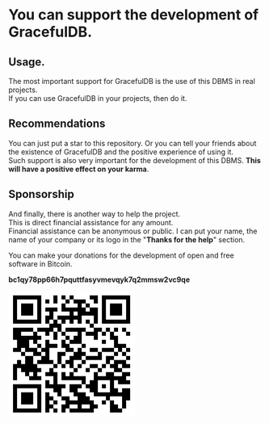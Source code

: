 # You can support the development of GracefulDB.


## Usage.
The most important support for GracefulDB is the use of this DBMS in real projects.  
If you can use GracefulDB in your projects, then do it.  


## Recommendations
You can just put a star to this repository. Or you can tell your friends about the existence of GracefulDB and the positive experience of using it.  
Such support is also very important for the development of this DBMS. **This will have a positive effect on your karma**.  


## Sponsorship
And finally, there is another way to help the project.  
This is direct financial assistance for any amount.  
Financial assistance can be anonymous or public. I can put your name, the name of your company or its logo in the "**Thanks for the help**" section.  

You can make your donations for the development of open and free software in Bitcoin.  

**bc1qy78pp66h7pquttfasyvmevqyk7q2mmsw2vc9qe**  

![bc1qy78pp66h7pquttfasyvmevqyk7q2mmsw2vc9qe](https://github.com/Kwynto/GracefulDB/blob/main/bc1qy78pp66h7pquttfasyvmevqyk7q2mmsw2vc9qe.jpg)  
